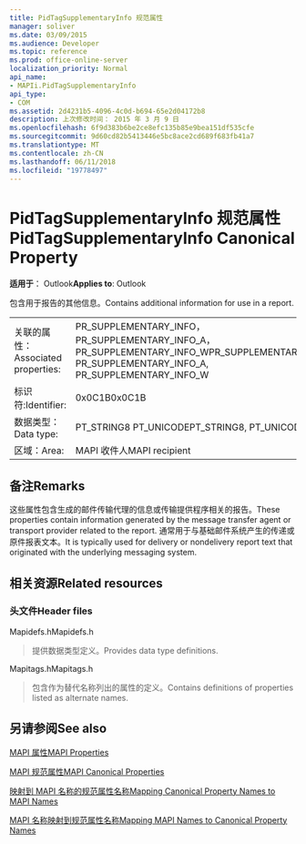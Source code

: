 ```yaml
---
title: PidTagSupplementaryInfo 规范属性
manager: soliver
ms.date: 03/09/2015
ms.audience: Developer
ms.topic: reference
ms.prod: office-online-server
localization_priority: Normal
api_name:
- MAPIi.PidTagSupplementaryInfo
api_type:
- COM
ms.assetid: 2d4231b5-4096-4c0d-b694-65e2d04172b8
description: 上次修改时间： 2015 年 3 月 9 日
ms.openlocfilehash: 6f9d383b6be2ce8efc135b85e9bea151df535cfe
ms.sourcegitcommit: 9d60cd82b5413446e5bc8ace2cd689f683fb41a7
ms.translationtype: MT
ms.contentlocale: zh-CN
ms.lasthandoff: 06/11/2018
ms.locfileid: "19778497"
---
```

# <a name="pidtagsupplementaryinfo-canonical-property"></a><span data-ttu-id="64ca7-103">PidTagSupplementaryInfo 规范属性</span><span class="sxs-lookup"><span data-stu-id="64ca7-103">PidTagSupplementaryInfo Canonical Property</span></span>

  
  
<span data-ttu-id="64ca7-104">**适用于**： Outlook</span><span class="sxs-lookup"><span data-stu-id="64ca7-104">**Applies to**: Outlook</span></span> 
  
<span data-ttu-id="64ca7-105">包含用于报告的其他信息。</span><span class="sxs-lookup"><span data-stu-id="64ca7-105">Contains additional information for use in a report.</span></span>
  
|||
|:-----|:-----|
|<span data-ttu-id="64ca7-106">关联的属性：</span><span class="sxs-lookup"><span data-stu-id="64ca7-106">Associated properties:</span></span>  <br/> |<span data-ttu-id="64ca7-107">PR_SUPPLEMENTARY_INFO，PR_SUPPLEMENTARY_INFO_A，PR_SUPPLEMENTARY_INFO_W</span><span class="sxs-lookup"><span data-stu-id="64ca7-107">PR_SUPPLEMENTARY_INFO, PR_SUPPLEMENTARY_INFO_A, PR_SUPPLEMENTARY_INFO_W</span></span>  <br/> |
|<span data-ttu-id="64ca7-108">标识符:</span><span class="sxs-lookup"><span data-stu-id="64ca7-108">Identifier:</span></span>  <br/> |<span data-ttu-id="64ca7-109">0x0C1B</span><span class="sxs-lookup"><span data-stu-id="64ca7-109">0x0C1B</span></span>  <br/> |
|<span data-ttu-id="64ca7-110">数据类型：</span><span class="sxs-lookup"><span data-stu-id="64ca7-110">Data type:</span></span>  <br/> |<span data-ttu-id="64ca7-111">PT_STRING8 PT_UNICODE</span><span class="sxs-lookup"><span data-stu-id="64ca7-111">PT_STRING8, PT_UNICODE</span></span>  <br/> |
|<span data-ttu-id="64ca7-112">区域：</span><span class="sxs-lookup"><span data-stu-id="64ca7-112">Area:</span></span>  <br/> |<span data-ttu-id="64ca7-113">MAPI 收件人</span><span class="sxs-lookup"><span data-stu-id="64ca7-113">MAPI recipient</span></span>  <br/> |
   
## <a name="remarks"></a><span data-ttu-id="64ca7-114">备注</span><span class="sxs-lookup"><span data-stu-id="64ca7-114">Remarks</span></span>

<span data-ttu-id="64ca7-115">这些属性包含生成的邮件传输代理的信息或传输提供程序相关的报告。</span><span class="sxs-lookup"><span data-stu-id="64ca7-115">These properties contain information generated by the message transfer agent or transport provider related to the report.</span></span> <span data-ttu-id="64ca7-116">通常用于与基础邮件系统产生的传递或原件报表文本。</span><span class="sxs-lookup"><span data-stu-id="64ca7-116">It is typically used for delivery or nondelivery report text that originated with the underlying messaging system.</span></span>
  
## <a name="related-resources"></a><span data-ttu-id="64ca7-117">相关资源</span><span class="sxs-lookup"><span data-stu-id="64ca7-117">Related resources</span></span>

### <a name="header-files"></a><span data-ttu-id="64ca7-118">头文件</span><span class="sxs-lookup"><span data-stu-id="64ca7-118">Header files</span></span>

<span data-ttu-id="64ca7-119">Mapidefs.h</span><span class="sxs-lookup"><span data-stu-id="64ca7-119">Mapidefs.h</span></span>
  
> <span data-ttu-id="64ca7-120">提供数据类型定义。</span><span class="sxs-lookup"><span data-stu-id="64ca7-120">Provides data type definitions.</span></span>
    
<span data-ttu-id="64ca7-121">Mapitags.h</span><span class="sxs-lookup"><span data-stu-id="64ca7-121">Mapitags.h</span></span>
  
> <span data-ttu-id="64ca7-122">包含作为替代名称列出的属性的定义。</span><span class="sxs-lookup"><span data-stu-id="64ca7-122">Contains definitions of properties listed as alternate names.</span></span>
    
## <a name="see-also"></a><span data-ttu-id="64ca7-123">另请参阅</span><span class="sxs-lookup"><span data-stu-id="64ca7-123">See also</span></span>



[<span data-ttu-id="64ca7-124">MAPI 属性</span><span class="sxs-lookup"><span data-stu-id="64ca7-124">MAPI Properties</span></span>](mapi-properties.md)
  
[<span data-ttu-id="64ca7-125">MAPI 规范属性</span><span class="sxs-lookup"><span data-stu-id="64ca7-125">MAPI Canonical Properties</span></span>](mapi-canonical-properties.md)
  
[<span data-ttu-id="64ca7-126">映射到 MAPI 名称的规范属性名称</span><span class="sxs-lookup"><span data-stu-id="64ca7-126">Mapping Canonical Property Names to MAPI Names</span></span>](mapping-canonical-property-names-to-mapi-names.md)
  
[<span data-ttu-id="64ca7-127">MAPI 名称映射到规范属性名称</span><span class="sxs-lookup"><span data-stu-id="64ca7-127">Mapping MAPI Names to Canonical Property Names</span></span>](mapping-mapi-names-to-canonical-property-names.md)

